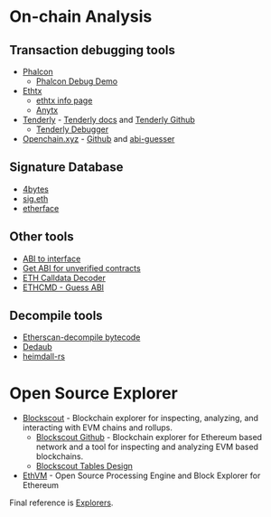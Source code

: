 # On-chain Analysis

## Transaction debugging tools

- [Phalcon](https://phalcon.xyz/)
  - [Phalcon Debug Demo](https://explorer.phalcon.xyz/tx/eth/0xfbf3c5b4c510076960fdff929427ba9cfb31be58557aa98ad1d8e1a14112eb48?line=1&debugLine=1)
- [Ethtx](https://ethtx.info/)
  - [ethtx info page](https://ethtx.info/mainnet/0xfbf3c5b4c510076960fdff929427ba9cfb31be58557aa98ad1d8e1a14112eb48/)
  - [Anytx](https://app.tokenflow.live/anytx)
- [Tenderly](https://dashboard.tenderly.co/explorer) - [Tenderly docs](https://docs.tenderly.co/) and [Tenderly Github](https://github.com/tenderly)
  - [Tenderly Debugger](https://dashboard.tenderly.co/tx/mainnet/0xd4fafa1261f6e4f9c8543228a67caf9d02811e4ad3058a2714323964a8db61f6/debugger?trace=0)
- [Openchain.xyz](https://openchain.xyz/trace) - [Github](https://github.com/openchainxyz/openchain-monorepo) and [abi-guesser](https://github.com/openchainxyz/abi-guesser)

## Signature Database

- [4bytes](https://www.4byte.directory/)
- [sig.eth](https://openchain.xyz/signatures)
- [etherface](https://www.etherface.io/hash)

## Other tools

- [ABI to interface](https://gnidan.github.io/abi-to-sol/)
- [Get ABI for unverified contracts](https://abi.w1nt3r.xyz/)
- [ETH Calldata Decoder](https://apoorvlathey.com/eth-calldata-decoder/)
- [ETHCMD - Guess ABI](https://www.ethcmd.com/)

## Decompile tools

- [Etherscan-decompile bytecode](https://etherscan.io/address/0xaE9C73fd0Fd237c1c6f66FE009d24ce969e98704#code) 
- [Dedaub](https://library.dedaub.com/decompile)
- [heimdall-rs](https://github.com/Jon-Becker/heimdall-rs)

# Open Source Explorer

- [Blockscout](https://docs.blockscout.com/) - Blockchain explorer for inspecting, analyzing, and interacting with EVM chains and rollups.
  - [Blockscout Github](https://github.com/blockscout/blockscout) - Blockchain explorer for Ethereum based network and a tool for inspecting and analyzing EVM based blockchains.
  - [Blockscout Tables Design](https://blockscout.github.io/blockscout-db-schema/index.html)
- [EthVM](https://github.com/EthVM/EthVM) - Open Source Processing Engine and Block Explorer for Ethereum

Final reference is [Explorers](https://juejin.cn/post/6844903859597344781).

